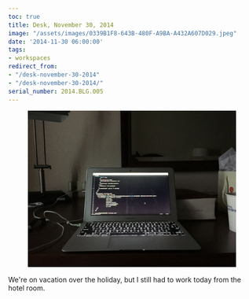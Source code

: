 ```yaml
---
toc: true
title: Desk, November 30, 2014
image: "/assets/images/0339B1F8-643B-480F-A9BA-A432A607D029.jpeg"
date: '2014-11-30 06:00:00'
tags:
- workspaces
redirect_from:
- "/desk-november-30-2014"
- "/desk-november-30-2014/"
serial_number: 2014.BLG.005
---
```

<figure class="kg-card kg-image-card"><img src="/assets/images/0339B1F8-643B-480F-A9BA-A432A607D029.jpeg" /></figure>

We're on vacation over the holiday, but I still had to work today from the hotel room.

